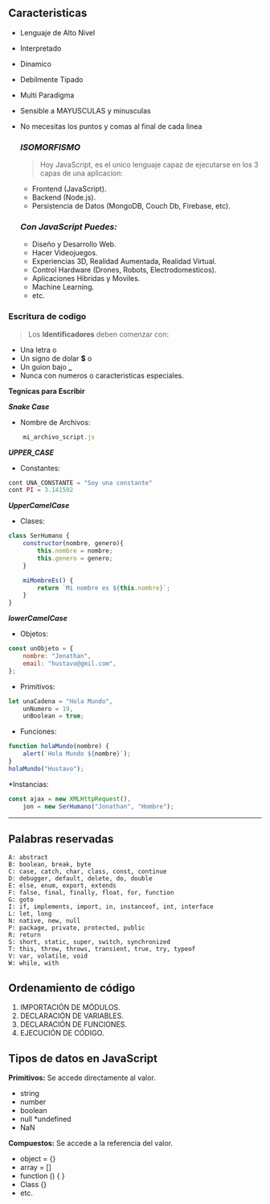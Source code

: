 
## **Caracteristicas**
* Lenguaje de Alto Nivel
* Interpretado
* Dinamico
* Debilmente Tipado
* Multi Paradigma
* Sensible a MAYUSCULAS y minusculas
* No mecesitas los puntos y comas al final de cada linea

    ### *ISOMORFISMO*
    > Hoy JavaScript, es el unico lenguaje capaz de ejecutarse en los 3 capas de una aplicacion:
    
    * Frontend (JavaScript).
    * Backend (Node.js).
    * Persistencia de Datos (MongoDB, Couch Db, Firebase, etc).
    
    ### *Con JavaScript Puedes:*
    
    * Diseño y Desarrollo Web.
    * Hacer Videojuegos.
    * Experiencias 3D, Realidad Aumentada, Realidad Virtual.
    * Control Hardware (Drones, Robots, Electrodomesticos).
    * Aplicaciones Hibridas y Moviles.
    * Machine Learning.
    * etc.
### Escritura de codigo
> Los **Identificadores** deben comenzar con:
* Una letra o 
* Un signo de dolar **$** o
* Un guion bajo **_**
* Nunca con numeros o caracteristicas especiales.

**Tegnicas para Escribir**

***Snake Case***
* Nombre de Archivos:
```js
    mi_archivo_script.js
```
***UPPER_CASE***
* Constantes:
```js
cont UNA_CONSTANTE = "Soy una constante"
cont PI = 3.141592
```
***UpperCamelCase***
* Clases:
```js
class SerHumano {
    constructor(nombre, genero){
        this.nombre = nombre;
        this.genero = genero;
    }

    miMombreEs() {
        return `Mi nombre es ${this.nombre}`;
    }
}
```
***lowerCamelCase***
* Objetos:
```js
const unObjeto = {
    nombre: "Jonathan",
    email: "hustavo@gmil.com",
};
```
* Primitivos:
```js
let unaCadena = "Hola Mundo",
    unNumero = 19,
    unBoolean = true;
```
* Funciones:
```js
function holaMundo(nombre) {
    alert(`Hola Mundo ${nombre}`);
}
holaMundo("Hustavo");
```
*Instancias:
```js
const ajax = new XMLHttpRequest(),
    jon = new SerHumano("Jonathan", "Hombre");
```
---
## Palabras reservadas
    A: abstract
    B: boolean, break, byte
    C: case, catch, char, class, const, continue
    D: debugger, default, delete, do, double
    E: else, enum, export, extends
    F: false, final, finally, float, for, function
    G: goto
    I: if, implements, import, in, instanceof, int, interface
    L: let, long
    N: native, new, null
    P: package, private, protected, public
    R: return
    S: short, static, super, switch, synchronized
    T: this, throw, throws, transient, true, try, typeof
    V: var, volatile, void
    W: while, with

## Ordenamiento de código
1. IMPORTACIÓN DE MÓDULOS.
2. DECLARACIÓN DE VARIABLES.
3. DECLARACIÓN DE FUNCIONES.
4. EJECUCIÓN DE CÓDIGO.

## Tipos de datos en JavaScript
**Primitivos:** Se accede directamente al valor.

* string
* number
* boolean
* null
*undefined
* NaN

**Compuestos:** Se accede a la referencia del valor.

* object = {}
* array = []
* function () { }
* Class {}
* etc.